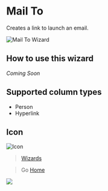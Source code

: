 # Mail To

Creates a link to launch an email.

![Mail To Wizard](../assets/WizardMailTo.png)

## How to use this wizard

_Coming Soon_

## Supported column types
- Person
- Hyperlink

## Icon

![Icon](../assets/icons/Mail.png)

> [Wizards](./index.md)

> Go [Home](../index.md)

![](https://pnptelemetry.azurewebsites.net/sp-dev-solutions/solutions/ColumnFormatter/wiki/Wizards/MailTo)
